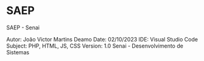 # SAEP
 SAEP - Senai

Autor: João Victor Martins Deamo 
Date: 02/10/2023 
IDE: Visual Studio Code  
Subject: PHP, HTML, JS, CSS
Version: 1.0
Senai - Desenvolvimento de Sistemas